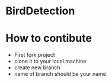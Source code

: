# BirdDetection
# How to contibute
- First fork project
- clone it to your local machine
- create new branch
- name of branch should be your name


